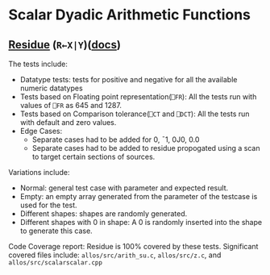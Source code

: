 # Scalar Dyadic Arithmetic Functions

## [Residue](../../../tests/residue.apln) (`R←X|Y`)([docs](http://help.dyalog.com/latest/Content/Language/Primitive%20Functions/Residue.htm))

The tests include:
- Datatype tests: tests for positive and negative for all the available numeric datatypes
- Tests based on Floating point representation(`⎕FR`): All the tests run with values of `⎕FR` as 645 and 1287.
- Tests based on Comparison tolerance(`⎕CT` and `⎕DCT`): All the tests run with default and zero values.
- Edge Cases:
    - Separate cases had to be added for 0, ¯1, 0J0, 0.0
    - Separate cases had to be added to residue propogated using a scan to target certain sections of sources.

Variations include:
- Normal: general test case with parameter and expected result.
- Empty: an empty array generated from the parameter of the testcase is used for the test.
- Different shapes: shapes are randomly generated.
- Different shapes with 0 in shape: A 0 is randomly inserted into the shape to generate this case.

Code Coverage report: Residue is 100% covered by these tests.
Significant covered files include: `allos/src/arith_su.c`, `allos/src/z.c`, and `allos/src/scalarscalar.cpp`
